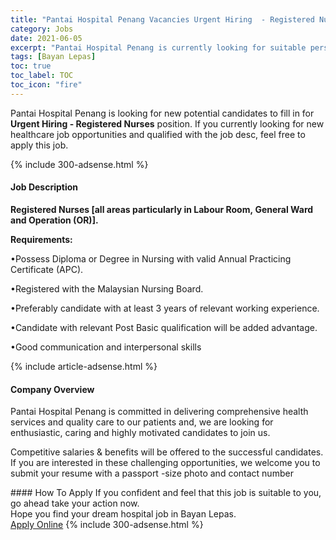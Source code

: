 ```yaml
---
title: "Pantai Hospital Penang Vacancies Urgent Hiring  - Registered Nurses" 
category: Jobs 
date: 2021-06-05 
excerpt: "Pantai Hospital Penang is currently looking for suitable person to fill in the Urgent Hiring  - Registered Nurses which positioned at Bayan Lepas" 
tags: [Bayan Lepas] 
toc: true 
toc_label: TOC 
toc_icon: "fire" 
--- 
```


<p>Pantai Hospital Penang is looking for new potential candidates to fill in for <b>Urgent Hiring  - Registered Nurses</b> position. If you currently looking for new healthcare job opportunities and qualified with the job desc, feel free to apply this job.
</p>{% include 300-adsense.html %} 
<div><div><h4>Job Description</h4></div><div><div><span><div><p><strong>Registered Nurses [all areas particularly in Labour Room,&#160;General Ward and Operation (OR)].</strong></p><p><strong>Requirements:</strong></p><p>&#8226;Possess Diploma or Degree in Nursing with valid Annual Practicing Certificate (APC).</p><p>&#8226;Registered with the Malaysian Nursing Board.</p><p>&#8226;Preferably candidate with at least 3 years of relevant working experience.</p><p>&#8226;Candidate with relevant Post Basic qualification will be added advantage.</p><p>&#8226;Good communication and interpersonal skills</p></div></span></div></div></div> 
{% include article-adsense.html %} 
<div><div><h4>Company Overview</h4></div><div><div><span><div><p>Pantai Hospital Penang is committed in delivering comprehensive health services and quality care to our patients and, we are looking for enthusiastic, caring and highly motivated candidates to join us.</p><p>Competitive salaries&#160;&amp; benefits&#160;will be offered to the successful candidates. If you are interested in these challenging opportunities, we welcome you&#160;to submit your resume with a passport -size photo and contact number</p></div></span></div></div></div> 
#### How To Apply 
If you confident and feel that this job is suitable to you, go ahead take your action now. <br/> 
Hope you find your dream hospital job in Bayan Lepas. <br/> 
<a href="https://www.jobstreet.com.my/en/job/urgent-hiring-registered-nurses-4583820?jobId=jobstreet-my-job-4583820" class="btn btn--warning" target="_blank" rel="nofollow noopenner">Apply Online</a> 
{% include 300-adsense.html %} 